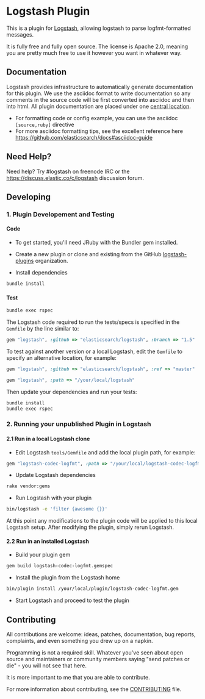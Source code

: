 # Logstash Plugin

This is a plugin for [Logstash](https://github.com/elasticsearch/logstash), allowing logstash to parse logfmt-formatted messages.

It is fully free and fully open source. The license is Apache 2.0, meaning you are pretty much free to use it however you want in whatever way.

## Documentation

Logstash provides infrastructure to automatically generate documentation for this plugin. We use the asciidoc format to write documentation so any comments in the source code will be first converted into asciidoc and then into html. All plugin documentation are placed under one [central location](http://www.elasticsearch.org/guide/en/logstash/current/).

- For formatting code or config example, you can use the asciidoc `[source,ruby]` directive
- For more asciidoc formatting tips, see the excellent reference here https://github.com/elasticsearch/docs#asciidoc-guide

## Need Help?

Need help? Try #logstash on freenode IRC or the https://discuss.elastic.co/c/logstash discussion forum.

## Developing

### 1. Plugin Developement and Testing

#### Code
- To get started, you'll need JRuby with the Bundler gem installed.

- Create a new plugin or clone and existing from the GitHub [logstash-plugins](https://github.com/logstash-plugins) organization.

- Install dependencies
```sh
bundle install
```

#### Test

```sh
bundle exec rspec
```

The Logstash code required to run the tests/specs is specified in the `Gemfile` by the line similar to:
```ruby
gem "logstash", :github => "elasticsearch/logstash", :branch => "1.5"
```
To test against another version or a local Logstash, edit the `Gemfile` to specify an alternative location, for example:
```ruby
gem "logstash", :github => "elasticsearch/logstash", :ref => "master"
```
```ruby
gem "logstash", :path => "/your/local/logstash"
```

Then update your dependencies and run your tests:

```sh
bundle install
bundle exec rspec
```

### 2. Running your unpublished Plugin in Logstash

#### 2.1 Run in a local Logstash clone

- Edit Logstash `tools/Gemfile` and add the local plugin path, for example:
```ruby
gem "logstash-codec-logfmt", :path => "/your/local/logstash-codec-logfmt"
```
- Update Logstash dependencies
```sh
rake vendor:gems
```
- Run Logstash with your plugin
```sh
bin/logstash -e 'filter {awesome {}}'
```
At this point any modifications to the plugin code will be applied to this local Logstash setup. After modifying the plugin, simply rerun Logstash.

#### 2.2 Run in an installed Logstash

- Build your plugin gem
```sh
gem build logstash-codec-logfmt.gemspec
```
- Install the plugin from the Logstash home
```sh
bin/plugin install /your/local/plugin/logstash-codec-logfmt.gem
```
- Start Logstash and proceed to test the plugin

## Contributing

All contributions are welcome: ideas, patches, documentation, bug reports, complaints, and even something you drew up on a napkin.

Programming is not a required skill. Whatever you've seen about open source and maintainers or community members  saying "send patches or die" - you will not see that here.

It is more important to me that you are able to contribute.

For more information about contributing, see the [CONTRIBUTING](https://github.com/elasticsearch/logstash/blob/master/CONTRIBUTING.md) file.
